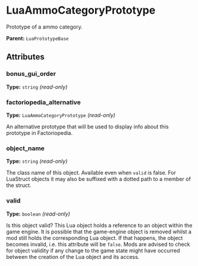 # LuaAmmoCategoryPrototype

Prototype of a ammo category.

**Parent:** `LuaPrototypeBase`

## Attributes

### bonus_gui_order

**Type:** `string` _(read-only)_



### factoriopedia_alternative

**Type:** `LuaAmmoCategoryPrototype` _(read-only)_

An alternative prototype that will be used to display info about this prototype in Factoriopedia.

### object_name

**Type:** `string` _(read-only)_

The class name of this object. Available even when `valid` is false. For LuaStruct objects it may also be suffixed with a dotted path to a member of the struct.

### valid

**Type:** `boolean` _(read-only)_

Is this object valid? This Lua object holds a reference to an object within the game engine. It is possible that the game-engine object is removed whilst a mod still holds the corresponding Lua object. If that happens, the object becomes invalid, i.e. this attribute will be `false`. Mods are advised to check for object validity if any change to the game state might have occurred between the creation of the Lua object and its access.

